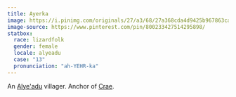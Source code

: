 ```yaml
---
title: Ayerka
image: https://i.pinimg.com/originals/27/a3/68/27a368cda4d9425b967863cadd7b523f.jpg
image-source: https://www.pinterest.com/pin/800233427514295898/
statbox:
  race: lizardfolk
  gender: female
  locale: alyeadu
  case: "13"
  pronunciation: "ah-YEHR-ka"
---
```


An [Alye'adu](../locales/alyeadu) villager. Anchor of [Crae](crae).
